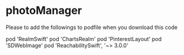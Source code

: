 # photoManager

Please to add the followings to podfile when you download this code

pod 'RealmSwift'
pod 'ChartsRealm'
pod 'PinterestLayout'
pod 'SDWebImage'
pod 'ReachabilitySwift', '~> 3.0.0'
